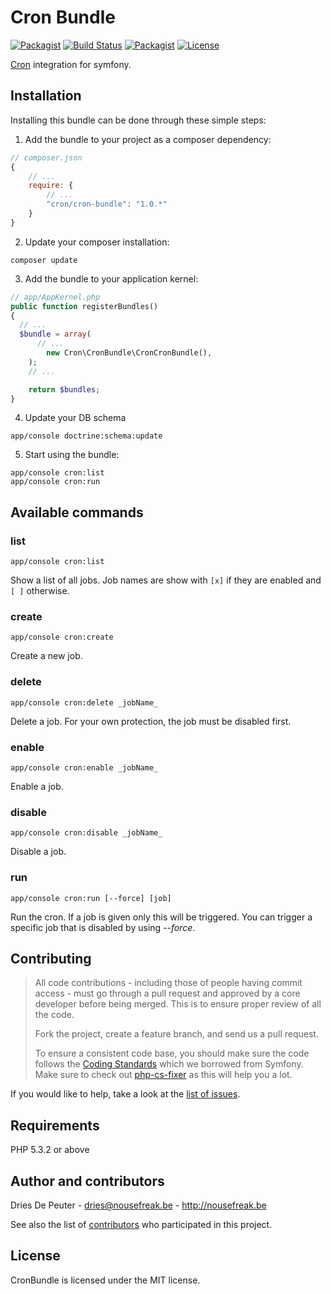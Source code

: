 Cron Bundle
===========

 [![Packagist](https://img.shields.io/packagist/v/cron/cron-bundle.svg?style=flat-square)](https://packagist.org/packages/cron/cron-bundle)
 [![Build Status](https://img.shields.io/travis/Cron/Symfony-Bundle.svg?style=flat-square)](https://travis-ci.org/Cron/Symfony-Bundle)
 [![Packagist](https://img.shields.io/packagist/dt/Cron/Cron-Bundle.svg?style=flat-square)](https://packagist.org/packages/cron/cron-bundle)
 [![License](https://img.shields.io/badge/license-MIT-blue.svg?style=flat-square)](LICENSE)
 
[Cron](https://github.com/Cron/Cron) integration for symfony.

Installation
------------

Installing this bundle can be done through these simple steps:

1. Add the bundle to your project as a composer dependency:
  ```javascript
  // composer.json
  {
      // ...
      require: {
          // ...
          "cron/cron-bundle": "1.0.*"
      }
  }
  ```

2. Update your composer installation:
  ```shell
  composer update
  ````

3. Add the bundle to your application kernel:
  ```php
  // app/AppKernel.php
  public function registerBundles()
  {
  	// ...
  	$bundle = array(
  		// ...
          new Cron\CronBundle\CronCronBundle(),
	  );
      // ...
  
      return $bundles;
  }
  ```

4. Update your DB schema
  ```shell
  app/console doctrine:schema:update
  ```

5. Start using the bundle:
  ```shell
  app/console cron:list
  app/console cron:run
  ```

Available commands
------------------

### list
```shell
app/console cron:list
```
Show a list of all jobs. Job names are show with ```[x]``` if they are enabled and ```[ ]``` otherwise.

### create
```shell
app/console cron:create
```
Create a new job.

### delete
```shell
app/console cron:delete _jobName_
```
Delete a job. For your own protection, the job must be disabled first.

### enable
```shell
app/console cron:enable _jobName_
```
Enable a job.

### disable
```shell
app/console cron:disable _jobName_
```
Disable a job.

### run
```shell
app/console cron:run [--force] [job]
```
Run the cron.
If a job is given only this will be triggered.
You can trigger a specific job that is disabled by using _--force_.

Contributing
------------

> All code contributions - including those of people having commit access - must
> go through a pull request and approved by a core developer before being
> merged. This is to ensure proper review of all the code.
>
> Fork the project, create a feature branch, and send us a pull request.
>
> To ensure a consistent code base, you should make sure the code follows
> the [Coding Standards](http://symfony.com/doc/2.0/contributing/code/standards.html)
> which we borrowed from Symfony.
> Make sure to check out [php-cs-fixer](https://github.com/fabpot/PHP-CS-Fixer) as this will help you a lot.

If you would like to help, take a look at the [list of issues](http://github.com/Cron/CronBundle/issues).

Requirements
------------

PHP 5.3.2 or above

Author and contributors
-----------------------

Dries De Peuter - <dries@nousefreak.be> - <http://nousefreak.be>

See also the list of [contributors](https://github.com/Cron/CronBundle/contributors) who participated in this project.

License
-------

CronBundle is licensed under the MIT license.
